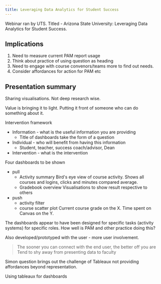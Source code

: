 ```yaml
---
title: Leveraging Data Analytics for Student Success
---
```

Webinar ran by UTS. Titled - Arizona State University: Leveraging Data Analytics for Student Success.

## Implications

1. Need to measure current PAM report usage
2. Think about practice of using question as heading 
3. Need to engage with course convenors/teams more to find out needs.
4. Consider affordances for action for PAM etc

## Presentation summary

Sharing visualisations.  Not deep research wise.

Value is bringing it to light. Putting it front of someone who can do something about it.

Intervention framework
- Information - what is the useful information you are providing
  - Title of dashboards take the form of a question
- Individual - who will benefit from having this information
  - Student, teacher, success coach/advisor, Dean
- Intervention - what is the intervention

Four dashboards to be shown
- pull
  - Activity summary
    Bird's eye view of course activity. Shows all courses and logins, clicks and minutes compared average. 
  - Gradebook overview
    Visualisations to show result respective to others
- push
  - activity filter
  - course scatter plot
    Current course grade on the X.  Time spent on Canvas on the Y.

The dashboards appear to have been designed for specific tasks (activity systems) for specific roles.  How well is PAM and other practice doing this?

Also developed/prototyped with the user - more user involvement. 
> The sooner you can connect with the end user, the better off you are
> Tend to shy away from presenting data to faculty

Simon question brings out the challenge of Tableaux not providing affordances beyond representation.

Using tableaux for dashboards